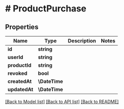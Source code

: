 # # ProductPurchase

## Properties

Name | Type | Description | Notes
------------ | ------------- | ------------- | -------------
**id** | **string** |  |
**userId** | **string** |  |
**productId** | **string** |  |
**revoked** | **bool** |  |
**createdAt** | **\DateTime** |  |
**updatedAt** | **\DateTime** |  |

[[Back to Model list]](../../README.md#models) [[Back to API list]](../../README.md#endpoints) [[Back to README]](../../README.md)
